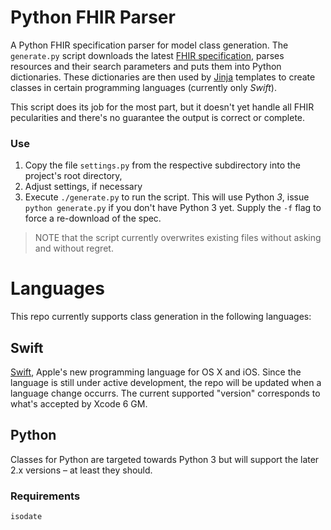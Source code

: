 Python FHIR Parser
==================

A Python FHIR specification parser for model class generation.
The `generate.py` script downloads the latest [FHIR specification][fhir], parses resources and their search parameters and puts them into Python dictionaries.
These dictionaries are then used by [Jinja][] templates to create classes in certain programming languages (currently only _Swift_).

This script does its job for the most part, but it doesn't yet handle all FHIR pecularities and there's no guarantee the output is correct or complete.

### Use ###

1. Copy the file `settings.py` from the respective subdirectory into the project's root directory, 
2. Adjust settings, if necessary
3. Execute `./generate.py` to run the script.
    This will use Python _3_, issue `python generate.py` if you don't have Python 3 yet.
    Supply the `-f` flag to force a re-download of the spec.

> NOTE that the script currently overwrites existing files without asking and without regret.


Languages
=========

This repo currently supports class generation in the following languages:

Swift
-----

[Swift][], Apple's new programming language for OS X and iOS.
Since the language is still under active development, the repo will be updated when a language change occurrs.
The current supported "version" corresponds to what's accepted by Xcode 6 GM.

Python
------

Classes for Python are targeted towards Python 3 but will support the later 2.x versions – at least they should.

### Requirements ###

```text
isodate
```


[fhir]: http://www.hl7.org/implement/standards/fhir/
[jinja]: http://jinja.pocoo.org
[swift]: https://developer.apple.com/swift/
